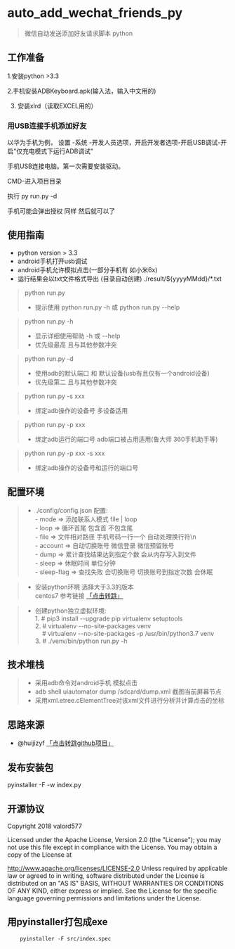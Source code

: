 # auto_add_wechat_friends_py

> 微信自动发送添加好友请求脚本 python

## 工作准备

1.安装python >3.3

2.手机安装ADBKeyboard.apk(输入法，输入中文用的)

3. 安装xlrd（读取EXCEL用的）

### 用USB连接手机添加好友

以华为手机为例， 设置 -系统 -开发人员选项，开启开发者选项-开启USB调试-开启"仅充电模式下运行ADB调试"

手机USB连接电脑。第一次需要安装驱动。

CMD-进入项目目录

执行 py run.py -d

手机可能会弹出授权 同样
然后就可以了



## 使用指南

* python version > 3.3
* android手机打开usb调试
* android手机允许模拟点击(一部分手机有 如小米6x)
* 运行结果会以txt文件格式导出 (目录自动创建) ./result/${yyyyMMdd}/*.txt

> python run.py
> * 提示使用 python run.py -h 或 python run.py --help

> python run.py -h
> * 显示详细使用帮助 -h 或 --help
> * 优先级最高 且与其他参数冲突

> python run.py -d
> * 使用adb的默认端口 和 默认设备(usb有且仅有一个android设备)
> * 优先级第二 且与其他参数冲突

> python run.py -s xxx
> * 绑定adb操作的设备号 多设备适用

> python run.py -p xxx
> * 绑定adb运行的端口号 adb端口被占用适用(鲁大师 360手机助手等)

> python run.py -p xxx -s xxx
> * 绑定adb操作的设备号和运行的端口号

## 配置环境

> * ./config/config.json 配置: <br>
    - mode => 添加联系人模式 file | loop <br>
    - loop => 循环首尾 包含首 不包含尾 <br>
    - file => 文件相对路径 手机号码一行一个 自动处理换行符\n <br>
    - account => 自动切换账号 微信登录 微信预留账号 <br>
    - dump => 累计查找结果达到指定个数 会从内存写入到文件 <br>
    - sleep => 休眠时间 单位分钟 <br>
    - sleep-flag => 查找失败 会切换账号 切换账号到指定次数 会休眠
    
> * 安装python环境 选择大于3.3的版本 <br>
    centos7 参考链接 [「点击转跳」](https://segmentfault.com/a/1190000015628625)

> * 创建python独立虚拟环境: <br>
    1. # pip3 install --upgrade pip virtualenv setuptools <br>
    2. # virtualenv --no-site-packages venv <br>
 &nbsp;&nbsp;&nbsp; # virtualenv --no-site-packages -p /usr/bin/python3.7 venv <br>
    3. # ./venv/bin/python run.py -h
    
## 技术堆栈

> * 采用adb命令对android手机 模拟点击
> * adb shell uiautomator dump /sdcard/dump.xml 截图当前屏幕节点
> * 采用xml.etree.cElementTree对该xml文件进行分析并计算点击的坐标

## 思路来源

* @huijizyf [「点击转跳github项目」](https://github.com/huijizyf/auto_add_wechat_friends)

## 发布安装包

pyinstaller -F -w index.py

## 开源协议

Copyright 2018 valord577

Licensed under the Apache License, Version 2.0 (the "License"); you may not use this file except in compliance with the License. You may obtain a copy of the License at

http://www.apache.org/licenses/LICENSE-2.0
Unless required by applicable law or agreed to in writing, software distributed under the License is distributed on an "AS IS" BASIS, WITHOUT WARRANTIES OR CONDITIONS OF ANY KIND, either express or implied. See the License for the specific language governing permissions and limitations under the License.


## 用pyinstaller打包成exe

```
    pyinstaller -F src/index.spec
```
